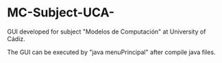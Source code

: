 # MC-Subject-UCA-
GUI developed for subject "Modelos de Computación" at University of Cádiz.

The GUI can be executed by "java menuPrincipal" after compile java files.
